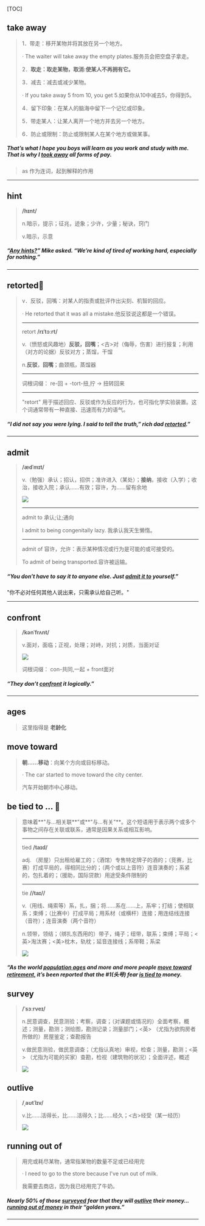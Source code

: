 [TOC]

## take away

> 1．带走：移开某物并将其放在另一个地方。
>
> · The waiter will take away the empty plates.服务员会把空盘子拿走。
>
> 2．**取走：取走某物，取消:使某人不再拥有它。**
>
> 3．减去：减去或减少某物。
>
> · If you take away 5 from 10, you get 5.如果你从10中减去5，你得到5。
>
> 4．留下印象：在某人的脑海中留下一个记忆或印象。
>
> 5．带走某人：让某人离开一个地方并去另一个地方。
>
> 6．防止或限制：防止或限制某人在某个地方或做某事。

##### That’s what I hope you boys will learn as you work and study with me. That is why I <u>**took away**</u> all forms of pay.

> as 作为连词，起到解释的作用

---

## hint

> **/hɪnt/**
>
> n.暗示，提示；征兆，迹象；少许，少量；秘诀，窍门
> 
>v.暗示，示意

##### “<u>Any **hints**?</u>” Mike asked. “We’re kind of tired of working hard, especially for nothing.”

---

## retorted🚩

> v．反驳，回嘴：对某人的指责或批评作出尖刻、机智的回应。
>
> · He retorted that it was all a mistake.他反驳说这都是一个错误。
>
> ---
>
> retort **/rɪˈtɔːrt/**
>
> v.（愤怒或风趣地）**反驳，回嘴**；<古>对（侮辱，伤害）进行报复；利用（对方的论据）反驳对方；蒸馏，干馏
>
> n.**反驳**，**回嘴**；曲颈瓶，蒸馏器
>
> ---
>
> 词根词缀： re-回 + -tort-扭,拧 → 扭转回来
>
> ---
>
> "retort" 用于描述回应、反驳或作为反应的行为，也可指化学实验装置。这个词通常带有一种直接、迅速而有力的语气。

##### “I did not say you were lying. I said to tell the truth,” rich dad **<u>retorted</u>**.”

---

## admit

> **/ædˈmɪt/**
>
> v.（勉强）承认；招认，招供；准许进入（某处）；**接纳**，接收（入学）；收治，接收入院；承认……有效；容许，为……留有余地
>
> ![](https://ydlunacommon-cdn.nosdn.127.net/82ce9360991a07067be51ef8e8c2d714.jpg?)
>
> ---
>
> admit to 承认;让;通向
>
> I admit to being congenitally lazy. 我承认我天生懒惰。
>
> ---
>
> admit of 容许，允许：表示某种情况或行为是可能的或可接受的。
>
> To admit of being transported.容许被运输。

##### “You don’t have to say it to anyone else. Just <u>**admit** it to</u> yourself.” 

"你不必对任何其他人说出来，只需承认给自己听。"

---

## confront

> **/kənˈfrʌnt/**
>
> v.面对，面临；正视，处理；对峙，对抗；对质，当面对证
>
> ![](https://ydlunacommon-cdn.nosdn.127.net/46c23f7f89851eabf26b33f68ba4cd53.jpg?)
>
> 词根词缀：
> con-共同,一起 + front面对

##### “They don’t **<u>confront</u>** it logically.”

---

## ages

> 这里指得是  **老龄化**

## move toward

> **朝……移动**：向某个方向或目标移动。
>
> · The car started to move toward the city center.
>
> 汽车开始朝市中心移动。

## be tied to ... 🚩

> 意味着**"与...相关联**"或**"与...有关"**。这个短语用于表示两个或多个事物之间存在关联或联系，通常是因果关系或相互影响。
>
> ---
>
> tied **/taɪd/**
>
> adj.
>（房屋）只出租给雇工的；（酒馆）专售特定牌子的酒的；（竞赛，比赛）打成平局的，得相同比分的；（两个或以上音符）连音演奏的；系紧的，包扎着的；（援助，国际贷款）用途受条件限制的
> 
> ---
>
> tie **//taɪ//**
>
> v.（用线、绳索等）系，扎，捆；将……系在……上，系牢；打结；使相联系；束缚；（比赛中）打成平局；用系材（或横杆）连接；用连结线连接（音符）；连音演奏（两个音符）
>
> n.领带，领结；（绑扎东西用的）带子，绳子；纽带，联系；束缚；平局；<英>淘汰赛；<美>枕木，轨枕；延音连接线；系带鞋；系梁
> 
>![](https://ydlunacommon-cdn.nosdn.127.net/00e035a8502075616c1fbe68e1d4549e.jpg?)
> 
> 

##### “As the world <u>population **ages**</u> and more and more people <u>**move toward** retirement,</u> it’s been reported that the #1(头号) fear **<u>is tied to</u>** money. 

## survey

> **/ˈsɜːrveɪ/**
>
> n.民意调查，民意测验；考察，调查；（对课题或情况的）全面考察，概述；测量，勘测；测绘图，勘测记录；测量部门；<英> （尤指为欲购房者所做的）房屋鉴定；查勘报告
> 
>v.做民意测验，做民意调查；（尤指认真地）审视，检查；测量，勘测；<英> （尤指为可能的买家）查勘，检视（建筑物的状况）；全面评述，概述
> 
> ![](https://ydlunacommon-cdn.nosdn.127.net/01b480a8b746d58a7aba06b98bb724da.jpg?)

## outlive

> **/ˌaʊtˈlɪv/**
>
> v.比……活得长，比……活得久；比……经久；<古>经受（某一经历）
>
> ![](https://ydlunacommon-cdn.nosdn.127.net/a917f8c16ce65891ee13a781e696fcb3.jpg?)

## running out of

> 用完或耗尽某物，通常指某物的数量不足或已经用完
>
> · I need to go to the store because I've run out of milk.
>
> 我需要去商店，因为我已经用完了牛奶。

##### Nearly 50% of those **<u>surveyed</u>** fear that they will **<u>outlive</u>** their money… **<u>running out of money</u>** in their “golden years.”

---


